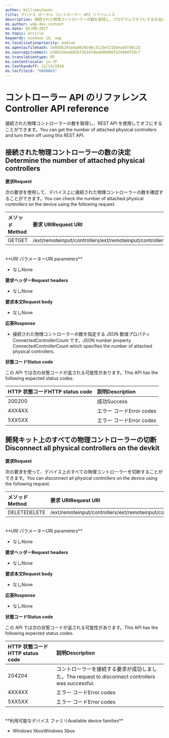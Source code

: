 ```yaml
---
author: WilliamsJason
title: デバイス ポータル コントローラー API リファレンス
description: 接続された物理コントローラーの数を取得し、プログラムでオフにする方法について説明します。
ms.author: wdg-dev-content
ms.date: 02/08/2017
ms.topic: article
keywords: windows 10, uwp
ms.localizationpriority: medium
ms.openlocfilehash: 5e0b85293ada8619246c3c23ef2103ead5f40c23
ms.sourcegitcommit: e38b334edb82bf2b1474ba686990f4299b8f59c7
ms.translationtype: MT
ms.contentlocale: ja-JP
ms.lasthandoff: 11/14/2018
ms.locfileid: "6860883"
---
```

# <a name="controller-api-reference"></a><span data-ttu-id="1b3f2-104">コントローラー API のリファレンス</span><span class="sxs-lookup"><span data-stu-id="1b3f2-104">Controller API reference</span></span>   
<span data-ttu-id="1b3f2-105">接続された物理コントローラーの数を取得し、REST API を使用してオフにすることができます。</span><span class="sxs-lookup"><span data-stu-id="1b3f2-105">You can get the number of attached physical controllers and turn them off using this REST API.</span></span>

## <a name="determine-the-number-of-attached-physical-controllers"></a><span data-ttu-id="1b3f2-106">接続された物理コントローラーの数の決定</span><span class="sxs-lookup"><span data-stu-id="1b3f2-106">Determine the number of attached physical controllers</span></span>

**<span data-ttu-id="1b3f2-107">要求</span><span class="sxs-lookup"><span data-stu-id="1b3f2-107">Request</span></span>**

<span data-ttu-id="1b3f2-108">次の要求を使用して、デバイス上に接続された物理コントローラーの数を確認することができます。</span><span class="sxs-lookup"><span data-stu-id="1b3f2-108">You can check the number of attached physical controllers on the device using the following request.</span></span>

<span data-ttu-id="1b3f2-109">メソッド</span><span class="sxs-lookup"><span data-stu-id="1b3f2-109">Method</span></span>      | <span data-ttu-id="1b3f2-110">要求 URI</span><span class="sxs-lookup"><span data-stu-id="1b3f2-110">Request URI</span></span>
:------     | :-----
<span data-ttu-id="1b3f2-111">GET</span><span class="sxs-lookup"><span data-stu-id="1b3f2-111">GET</span></span> | <span data-ttu-id="1b3f2-112">/ext/remoteinput/controllers</span><span class="sxs-lookup"><span data-stu-id="1b3f2-112">/ext/remoteinput/controllers</span></span>
<br />
**<span data-ttu-id="1b3f2-113">URI パラメーター</span><span class="sxs-lookup"><span data-stu-id="1b3f2-113">URI parameters</span></span>**

- <span data-ttu-id="1b3f2-114">なし</span><span class="sxs-lookup"><span data-stu-id="1b3f2-114">None</span></span>

**<span data-ttu-id="1b3f2-115">要求ヘッダー</span><span class="sxs-lookup"><span data-stu-id="1b3f2-115">Request headers</span></span>**

- <span data-ttu-id="1b3f2-116">なし</span><span class="sxs-lookup"><span data-stu-id="1b3f2-116">None</span></span>

**<span data-ttu-id="1b3f2-117">要求本文</span><span class="sxs-lookup"><span data-stu-id="1b3f2-117">Request body</span></span>**   

- <span data-ttu-id="1b3f2-118">なし</span><span class="sxs-lookup"><span data-stu-id="1b3f2-118">None</span></span>

**<span data-ttu-id="1b3f2-119">応答</span><span class="sxs-lookup"><span data-stu-id="1b3f2-119">Response</span></span>**   

- <span data-ttu-id="1b3f2-120">接続された物理コントローラーの数を指定する JSON 数値プロパティ ConnectedControllerCount です。</span><span class="sxs-lookup"><span data-stu-id="1b3f2-120">JSON number property ConnectedControllerCount which specifies the number of attached physical controllers.</span></span>

**<span data-ttu-id="1b3f2-121">状態コード</span><span class="sxs-lookup"><span data-stu-id="1b3f2-121">Status code</span></span>**

<span data-ttu-id="1b3f2-122">この API では次の状態コードが返される可能性があります。</span><span class="sxs-lookup"><span data-stu-id="1b3f2-122">This API has the following expected status codes.</span></span>

<span data-ttu-id="1b3f2-123">HTTP 状態コード</span><span class="sxs-lookup"><span data-stu-id="1b3f2-123">HTTP status code</span></span>      | <span data-ttu-id="1b3f2-124">説明</span><span class="sxs-lookup"><span data-stu-id="1b3f2-124">Description</span></span>
:------     | :-----
<span data-ttu-id="1b3f2-125">200</span><span class="sxs-lookup"><span data-stu-id="1b3f2-125">200</span></span> | <span data-ttu-id="1b3f2-126">成功</span><span class="sxs-lookup"><span data-stu-id="1b3f2-126">Success</span></span>
<span data-ttu-id="1b3f2-127">4XX</span><span class="sxs-lookup"><span data-stu-id="1b3f2-127">4XX</span></span> | <span data-ttu-id="1b3f2-128">エラー コード</span><span class="sxs-lookup"><span data-stu-id="1b3f2-128">Error codes</span></span>
<span data-ttu-id="1b3f2-129">5XX</span><span class="sxs-lookup"><span data-stu-id="1b3f2-129">5XX</span></span> | <span data-ttu-id="1b3f2-130">エラー コード</span><span class="sxs-lookup"><span data-stu-id="1b3f2-130">Error codes</span></span>

## <a name="disconnect-all-physical-controllers-on-the-devkit"></a><span data-ttu-id="1b3f2-131">開発キット上のすべての物理コントローラーの切断</span><span class="sxs-lookup"><span data-stu-id="1b3f2-131">Disconnect all physical controllers on the devkit</span></span>

**<span data-ttu-id="1b3f2-132">要求</span><span class="sxs-lookup"><span data-stu-id="1b3f2-132">Request</span></span>**

<span data-ttu-id="1b3f2-133">次の要求を使って、デバイス上のすべての物理コントローラーを切断することができます。</span><span class="sxs-lookup"><span data-stu-id="1b3f2-133">You can disconnect all physical controllers on the device using the following request.</span></span>

<span data-ttu-id="1b3f2-134">メソッド</span><span class="sxs-lookup"><span data-stu-id="1b3f2-134">Method</span></span>      | <span data-ttu-id="1b3f2-135">要求 URI</span><span class="sxs-lookup"><span data-stu-id="1b3f2-135">Request URI</span></span>
:------     | :-----
<span data-ttu-id="1b3f2-136">DELETE</span><span class="sxs-lookup"><span data-stu-id="1b3f2-136">DELETE</span></span> | <span data-ttu-id="1b3f2-137">/ext/remoteinput/controllers</span><span class="sxs-lookup"><span data-stu-id="1b3f2-137">/ext/remoteinput/controllers</span></span>
<br />
**<span data-ttu-id="1b3f2-138">URI パラメーター</span><span class="sxs-lookup"><span data-stu-id="1b3f2-138">URI parameters</span></span>**

- <span data-ttu-id="1b3f2-139">なし</span><span class="sxs-lookup"><span data-stu-id="1b3f2-139">None</span></span>

**<span data-ttu-id="1b3f2-140">要求ヘッダー</span><span class="sxs-lookup"><span data-stu-id="1b3f2-140">Request headers</span></span>**

- <span data-ttu-id="1b3f2-141">なし</span><span class="sxs-lookup"><span data-stu-id="1b3f2-141">None</span></span>

**<span data-ttu-id="1b3f2-142">要求本文</span><span class="sxs-lookup"><span data-stu-id="1b3f2-142">Request body</span></span>**   

- <span data-ttu-id="1b3f2-143">なし</span><span class="sxs-lookup"><span data-stu-id="1b3f2-143">None</span></span>

**<span data-ttu-id="1b3f2-144">応答</span><span class="sxs-lookup"><span data-stu-id="1b3f2-144">Response</span></span>**   

- <span data-ttu-id="1b3f2-145">なし</span><span class="sxs-lookup"><span data-stu-id="1b3f2-145">None</span></span> 

**<span data-ttu-id="1b3f2-146">状態コード</span><span class="sxs-lookup"><span data-stu-id="1b3f2-146">Status code</span></span>**

<span data-ttu-id="1b3f2-147">この API では次の状態コードが返される可能性があります。</span><span class="sxs-lookup"><span data-stu-id="1b3f2-147">This API has the following expected status codes.</span></span>

<span data-ttu-id="1b3f2-148">HTTP 状態コード</span><span class="sxs-lookup"><span data-stu-id="1b3f2-148">HTTP status code</span></span>      | <span data-ttu-id="1b3f2-149">説明</span><span class="sxs-lookup"><span data-stu-id="1b3f2-149">Description</span></span>
:------     | :-----
<span data-ttu-id="1b3f2-150">204</span><span class="sxs-lookup"><span data-stu-id="1b3f2-150">204</span></span> | <span data-ttu-id="1b3f2-151">コントローラーを接続する要求が成功しました。</span><span class="sxs-lookup"><span data-stu-id="1b3f2-151">The request to disconnect controllers was successful.</span></span>
<span data-ttu-id="1b3f2-152">4XX</span><span class="sxs-lookup"><span data-stu-id="1b3f2-152">4XX</span></span> | <span data-ttu-id="1b3f2-153">エラー コード</span><span class="sxs-lookup"><span data-stu-id="1b3f2-153">Error codes</span></span>
<span data-ttu-id="1b3f2-154">5XX</span><span class="sxs-lookup"><span data-stu-id="1b3f2-154">5XX</span></span> | <span data-ttu-id="1b3f2-155">エラー コード</span><span class="sxs-lookup"><span data-stu-id="1b3f2-155">Error codes</span></span>

<br />
**<span data-ttu-id="1b3f2-156">利用可能なデバイス ファミリ</span><span class="sxs-lookup"><span data-stu-id="1b3f2-156">Available device families</span></span>**

* <span data-ttu-id="1b3f2-157">Windows Xbox</span><span class="sxs-lookup"><span data-stu-id="1b3f2-157">Windows Xbox</span></span>
